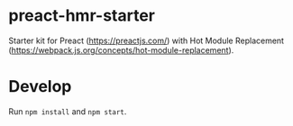 # preact-hmr-starter
Starter kit for Preact (https://preactjs.com/) with Hot Module Replacement (https://webpack.js.org/concepts/hot-module-replacement).

# Develop
Run `npm install` and `npm start`.
